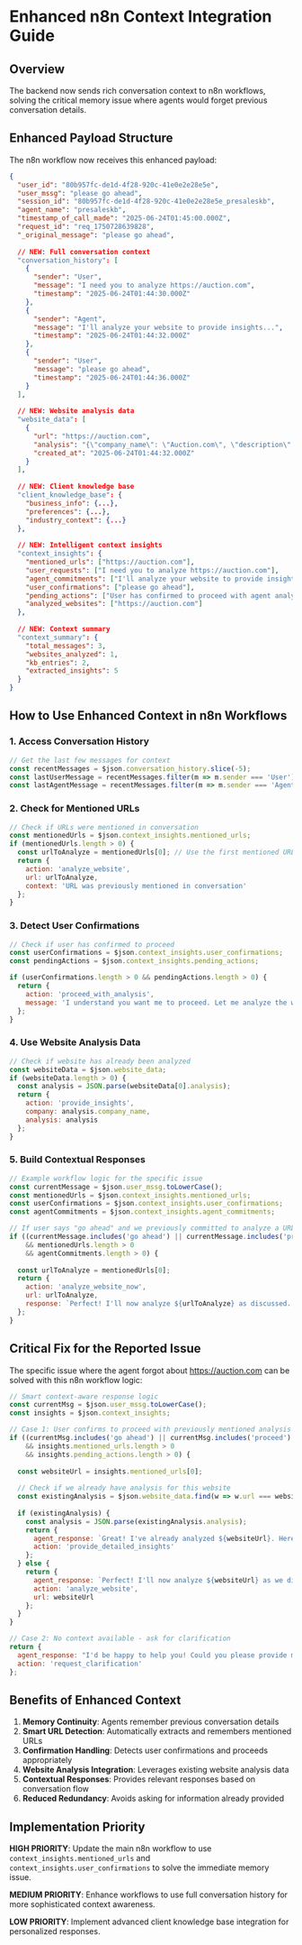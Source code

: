 # Enhanced n8n Context Integration Guide

## Overview
The backend now sends rich conversation context to n8n workflows, solving the critical memory issue where agents would forget previous conversation details.

## Enhanced Payload Structure

The n8n workflow now receives this enhanced payload:

```json
{
  "user_id": "80b957fc-de1d-4f28-920c-41e0e2e28e5e",
  "user_mssg": "please go ahead",
  "session_id": "80b957fc-de1d-4f28-920c-41e0e2e28e5e_presaleskb",
  "agent_name": "presaleskb",
  "timestamp_of_call_made": "2025-06-24T01:45:00.000Z",
  "request_id": "req_1750728639828",
  "_original_message": "please go ahead",
  
  // NEW: Full conversation context
  "conversation_history": [
    {
      "sender": "User",
      "message": "I need you to analyze https://auction.com",
      "timestamp": "2025-06-24T01:44:30.000Z"
    },
    {
      "sender": "Agent", 
      "message": "I'll analyze your website to provide insights...",
      "timestamp": "2025-06-24T01:44:32.000Z"
    },
    {
      "sender": "User",
      "message": "please go ahead",
      "timestamp": "2025-06-24T01:44:36.000Z"
    }
  ],
  
  // NEW: Website analysis data
  "website_data": [
    {
      "url": "https://auction.com",
      "analysis": "{\"company_name\": \"Auction.com\", \"description\": \"...\"}", 
      "created_at": "2025-06-24T01:44:32.000Z"
    }
  ],
  
  // NEW: Client knowledge base
  "client_knowledge_base": {
    "business_info": {...},
    "preferences": {...},
    "industry_context": {...}
  },
  
  // NEW: Intelligent context insights
  "context_insights": {
    "mentioned_urls": ["https://auction.com"],
    "user_requests": ["I need you to analyze https://auction.com"],
    "agent_commitments": ["I'll analyze your website to provide insights..."],
    "user_confirmations": ["please go ahead"],
    "pending_actions": ["User has confirmed to proceed with agent analysis"],
    "analyzed_websites": ["https://auction.com"]
  },
  
  // NEW: Context summary
  "context_summary": {
    "total_messages": 3,
    "websites_analyzed": 1,
    "kb_entries": 2,
    "extracted_insights": 5
  }
}
```

## How to Use Enhanced Context in n8n Workflows

### 1. **Access Conversation History**
```javascript
// Get the last few messages for context
const recentMessages = $json.conversation_history.slice(-5);
const lastUserMessage = recentMessages.filter(m => m.sender === 'User').pop();
const lastAgentMessage = recentMessages.filter(m => m.sender === 'Agent').pop();
```

### 2. **Check for Mentioned URLs**
```javascript
// Check if URLs were mentioned in conversation
const mentionedUrls = $json.context_insights.mentioned_urls;
if (mentionedUrls.length > 0) {
  const urlToAnalyze = mentionedUrls[0]; // Use the first mentioned URL
  return {
    action: 'analyze_website',
    url: urlToAnalyze,
    context: 'URL was previously mentioned in conversation'
  };
}
```

### 3. **Detect User Confirmations**
```javascript
// Check if user has confirmed to proceed
const userConfirmations = $json.context_insights.user_confirmations;
const pendingActions = $json.context_insights.pending_actions;

if (userConfirmations.length > 0 && pendingActions.length > 0) {
  return {
    action: 'proceed_with_analysis',
    message: 'I understand you want me to proceed. Let me analyze the website we discussed.'
  };
}
```

### 4. **Use Website Analysis Data**
```javascript
// Check if website has already been analyzed
const websiteData = $json.website_data;
if (websiteData.length > 0) {
  const analysis = JSON.parse(websiteData[0].analysis);
  return {
    action: 'provide_insights',
    company: analysis.company_name,
    analysis: analysis
  };
}
```

### 5. **Build Contextual Responses**
```javascript
// Example workflow logic for the specific issue
const currentMessage = $json.user_mssg.toLowerCase();
const mentionedUrls = $json.context_insights.mentioned_urls;
const userConfirmations = $json.context_insights.user_confirmations;
const agentCommitments = $json.context_insights.agent_commitments;

// If user says "go ahead" and we previously committed to analyze a URL
if ((currentMessage.includes('go ahead') || currentMessage.includes('proceed')) 
    && mentionedUrls.length > 0 
    && agentCommitments.length > 0) {
  
  const urlToAnalyze = mentionedUrls[0];
  return {
    action: 'analyze_website_now',
    url: urlToAnalyze,
    response: `Perfect! I'll now analyze ${urlToAnalyze} as discussed. Let me provide you with detailed insights about your website...`
  };
}
```

## Critical Fix for the Reported Issue

The specific issue where the agent forgot about https://auction.com can be solved with this n8n workflow logic:

```javascript
// Smart context-aware response logic
const currentMsg = $json.user_mssg.toLowerCase();
const insights = $json.context_insights;

// Case 1: User confirms to proceed with previously mentioned analysis
if ((currentMsg.includes('go ahead') || currentMsg.includes('proceed') || currentMsg.includes('continue'))
    && insights.mentioned_urls.length > 0
    && insights.pending_actions.length > 0) {
  
  const websiteUrl = insights.mentioned_urls[0];
  
  // Check if we already have analysis for this website
  const existingAnalysis = $json.website_data.find(w => w.url === websiteUrl);
  
  if (existingAnalysis) {
    const analysis = JSON.parse(existingAnalysis.analysis);
    return {
      agent_response: `Great! I've already analyzed ${websiteUrl}. Here are the key insights: ${analysis.description}. Based on this analysis, I recommend...`,
      action: 'provide_detailed_insights'
    };
  } else {
    return {
      agent_response: `Perfect! I'll now analyze ${websiteUrl} as we discussed earlier. Please give me a moment to gather comprehensive insights about your website.`,
      action: 'analyze_website',
      url: websiteUrl
    };
  }
}

// Case 2: No context available - ask for clarification
return {
  agent_response: "I'd be happy to help you! Could you please provide more details about what you'd like me to analyze or assist you with?",
  action: 'request_clarification'
};
```

## Benefits of Enhanced Context

1. **Memory Continuity**: Agents remember previous conversation details
2. **Smart URL Detection**: Automatically extracts and remembers mentioned URLs  
3. **Confirmation Handling**: Detects user confirmations and proceeds appropriately
4. **Website Analysis Integration**: Leverages existing website analysis data
5. **Contextual Responses**: Provides relevant responses based on conversation flow
6. **Reduced Redundancy**: Avoids asking for information already provided

## Implementation Priority

**HIGH PRIORITY**: Update the main n8n workflow to use `context_insights.mentioned_urls` and `context_insights.user_confirmations` to solve the immediate memory issue.

**MEDIUM PRIORITY**: Enhance workflows to use full conversation history for more sophisticated context awareness.

**LOW PRIORITY**: Implement advanced client knowledge base integration for personalized responses.